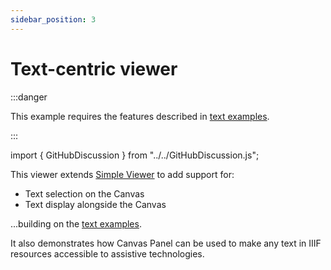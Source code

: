 ```yaml
---
sidebar_position: 3
---
```


# Text-centric viewer

:::danger

This example requires the features described in [text examples](../../docs/future/handling-text).

:::

import { GitHubDiscussion } from "../../GitHubDiscussion.js";

This viewer extends [Simple Viewer](./simple-viewer) to add support for:

* Text selection on the Canvas
* Text display alongside the Canvas

...building on the [text examples](../../docs/future/handling-text).

It also demonstrates how Canvas Panel can be used to make any text in IIIF resources accessible to assistive technologies.


<GitHubDiscussion ghid="20" />
